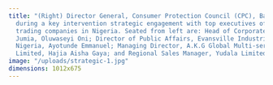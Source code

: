 ```yaml
---
title: "(Right) Director General, Consumer Protection Council (CPC), Babatunde Irukera,
  during a key intervention strategic engagement with top executives of e-commerce/online
  trading companies in Nigeria. Seated from left are: Head of Corporate Governance,
  Jumia, Oluwaseyi Oni; Director of Public Affairs, Evansville Industries e-farmers
  Nigeria, Ayotunde Emmanuel; Managing Director, A.K.G Global Multi-service Company
  Limited, Hajia Aisha Gaya; and Regional Sales Manager, Yudala Limited, Charles Ogbamebo."
image: "/uploads/strategic-1.jpg"
dimensions: 1012x675
---
```



